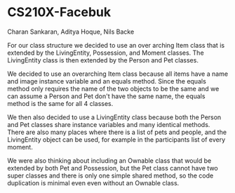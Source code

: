 # CS210X-Facebuk
Charan Sankaran, Aditya Hoque, Nils Backe

For our class structure we decided to use an over arching Item class that is extended by the LivingEntity,
Possession, and Moment classes. The LivingEntity class is then extended by the Person and Pet classes.

We decided to use an overarching Item class because all items have a name and image instance variable and
an equals method. Since the equals method only requires the name of the two objects to be the same and we
can assume a Person and Pet don't have the same name, the equals method is the same for all 4 classes.

We then also decided to use a LivingEntity class because both the Person and Pet classes share instance
variables and many identical methods. There are also many places where there is a list of pets and people,
and the LivingEntity object can be used, for example in the participants list of every moment.

We were also thinking about including an Ownable class that would be extended by both Pet and Possession,
but the Pet class cannot have two super classes and there is only one simple shared method, so the code
duplication is minimal even even without an Ownable class.

